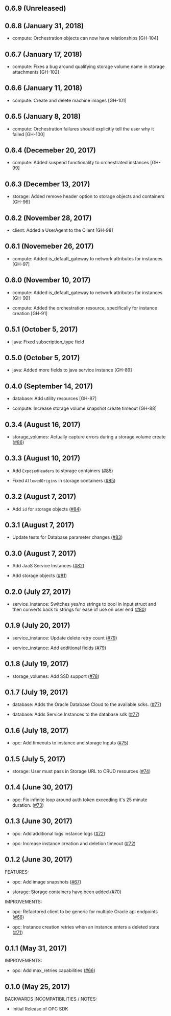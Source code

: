 ## 0.6.9 (Unreleased)

## 0.6.8 (January 31, 2018)

* compute: Orchestration objects can now have relationships [GH-104]

## 0.6.7 (January 17, 2018)

* compute: Fixes a bug around qualifying storage volume name in storage attachments [GH-102]

## 0.6.6 (January 11, 2018)

* compute: Create and delete machine images [GH-101]

## 0.6.5 (January 8, 2018)

* compute: Orchestration failures should explicitly tell the user why it failed [GH-100]

## 0.6.4 (Decemeber 20, 2017) 

* compute: Added suspend functionality to orchestrated instances [GH-99]

## 0.6.3 (December 13, 2017)

* storage: Added remove header option to storage objects and containers [GH-96]

## 0.6.2 (November 28, 2017)

* client: Added a UserAgent to the Client [GH-98]

## 0.6.1 (Novemeber 26, 2017)

* compute: Added is_default_gateway to network attributes for instances [GH-97]


## 0.6.0 (November 10, 2017)

* compute: Added is_default_gateway to network attributes for instances [GH-90]

* compute: Added the orchestration resource, specifically for instance creation [GH-91]

## 0.5.1 (October 5, 2017)

* java: Fixed subscription_type field

## 0.5.0 (October 5, 2017)

* java: Added more fields to java service instance [GH-89]

## 0.4.0 (September 14, 2017)

* database: Add utility resources [GH-87]

* compute: Increase storage volume snapshot create timeout [GH-88]

## 0.3.4 (August 16, 2017)

* storage_volumes: Actually capture errors during a storage volume create ([#86](https://github.com/hashicorp/go-oracle-terraform/issues/86))

## 0.3.3 (August 10, 2017)

* Add `ExposedHeaders` to storage containers ([#85](https://github.com/hashicorp/go-oracle-terraform/issues/85))

* Fixed `AllowedOrigins` in storage containers ([#85](https://github.com/hashicorp/go-oracle-terraform/issues/85))

## 0.3.2 (August 7, 2017)

* Add `id` for storage objects ([#84](https://github.com/hashicorp/go-oracle-terraform/issues/84))

## 0.3.1 (August 7, 2017)

* Update tests for Database parameter changes ([#83](https://github.com/hashicorp/go-oracle-terraform/issues/83))

## 0.3.0 (August 7, 2017)
 
 * Add JaaS Service Instances ([#82](https://github.com/hashicorp/go-oracle-terraform/issues/82))
 
 * Add storage objects ([#81](https://github.com/hashicorp/go-oracle-terraform/issues/81))
 
## 0.2.0 (July 27, 2017)

 * service_instance: Switches yes/no strings to bool in input struct and then converts back to strings for ease of use on user end ([#80](https://github.com/hashicorp/go-oracle-terraform/issues/80))

## 0.1.9 (July 20, 2017)

 * service_instance: Update delete retry count ([#79](https://github.com/hashicorp/go-oracle-terraform/issues/79))
 
 * service_instance: Add additional fields ([#79](https://github.com/hashicorp/go-oracle-terraform/issues/79))

## 0.1.8 (July 19, 2017)

 * storage_volumes: Add SSD support ([#78](https://github.com/hashicorp/go-oracle-terraform/issues/78))

## 0.1.7 (July 19, 2017)

  * database: Adds the Oracle Database Cloud to the available sdks. ([#77](https://github.com/hashicorp/go-oracle-terraform/issues/77))
  
  * database: Adds Service Instances to the database sdk ([#77](https://github.com/hashicorp/go-oracle-terraform/issues/77))

## 0.1.6 (July 18, 2017)

 * opc: Add timeouts to instance and storage inputs ([#75](https://github.com/hashicorp/go-oracle-terraform/issues/75))

## 0.1.5 (July 5, 2017)

 * storage: User must pass in Storage URL to CRUD resources ([#74](https://github.com/hashicorp/go-oracle-terraform/issues/74))

## 0.1.4 (June 30, 2017)

 * opc: Fix infinite loop around auth token exceeding it's 25 minute duration. ([#73](https://github.com/hashicorp/go-oracle-terraform/issues/73))

## 0.1.3 (June 30, 2017)

  * opc: Add additional logs instance logs ([#72](https://github.com/hashicorp/go-oracle-terraform/issues/72))
  
  * opc: Increase instance creation and deletion timeout ([#72](https://github.com/hashicorp/go-oracle-terraform/issues/72))

## 0.1.2 (June 30, 2017)


FEATURES:

  * opc: Add image snapshots ([#67](https://github.com/hashicorp/go-oracle-terraform/issues/67))
  
  * storage: Storage containers have been added ([#70](https://github.com/hashicorp/go-oracle-terraform/issues/70))


IMPROVEMENTS: 
  
  * opc: Refactored client to be generic for multiple Oracle api endpoints ([#68](https://github.com/hashicorp/go-oracle-terraform/issues/68))
  
  * opc: Instance creation retries when an instance enters a deleted state ([#71](https://github.com/hashicorp/go-oracle-terraform/issues/71))
  
## 0.1.1 (May 31, 2017)

IMPROVEMENTS:

 * opc: Add max_retries capabilities ([#66](https://github.com/hashicorp/go-oracle-terraform/issues/66))
 
## 0.1.0 (May 25, 2017)

BACKWARDS INCOMPATIBILITIES / NOTES:

 * Initial Release of OPC SDK
